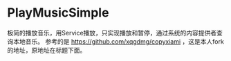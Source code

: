 # PlayMusicSimple
极简的播放音乐，用Service播放，只实现播放和暂停，通过系统的内容提供者查询本地音乐。
参考的是 https://github.com/xqgdmg/copyxiami ，这是本人fork的地址，原地址在标题下面。
